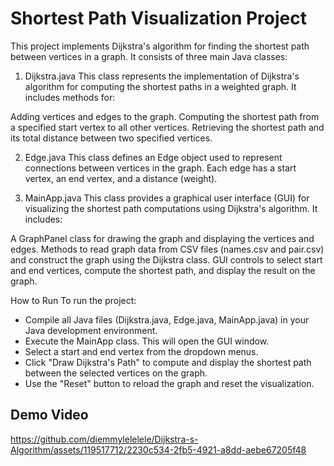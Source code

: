 # Shortest Path Visualization Project

This project implements Dijkstra's algorithm for finding the shortest path between vertices in a graph. It consists of three main Java classes:

1. Dijkstra.java
This class represents the implementation of Dijkstra's algorithm for computing the shortest paths in a weighted graph. It includes methods for:

Adding vertices and edges to the graph.
Computing the shortest path from a specified start vertex to all other vertices.
Retrieving the shortest path and its total distance between two specified vertices.

2. Edge.java
This class defines an Edge object used to represent connections between vertices in the graph. Each edge has a start vertex, an end vertex, and a distance (weight).

3. MainApp.java
This class provides a graphical user interface (GUI) for visualizing the shortest path computations using Dijkstra's algorithm. It includes:

A GraphPanel class for drawing the graph and displaying the vertices and edges.
Methods to read graph data from CSV files (names.csv and pair.csv) and construct the graph using the Dijkstra class.
GUI controls to select start and end vertices, compute the shortest path, and display the result on the graph.

How to Run
To run the project:
- Compile all Java files (Dijkstra.java, Edge.java, MainApp.java) in your Java development environment.
- Execute the MainApp class. This will open the GUI window.
- Select a start and end vertex from the dropdown menus.
- Click "Draw Dijkstra's Path" to compute and display the shortest path between the selected vertices on the graph.
- Use the "Reset" button to reload the graph and reset the visualization.

## Demo Video


https://github.com/diemmylelelele/Dijkstra-s-Algorithm/assets/119517712/2230c534-2fb5-4921-a8dd-aebe67205f48

